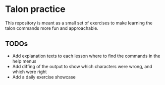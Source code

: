 # Talon practice

This repository is meant as a small set of exercises to make learning the talon commands more fun and approachable.

## TODOs

- Add explanation texts to each lesson where to find the commands in the help menus
- Add diffing of the output to show which characters were wrong, and which were right
- Add a daily exercise showcase
